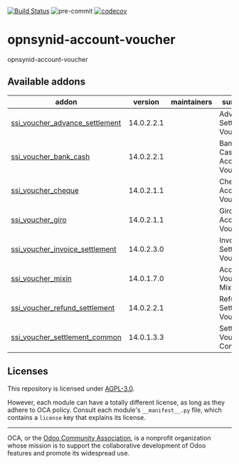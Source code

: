 [![Build Status](https://travis-ci.com/open-synergy/opnsynid-account-voucher.svg?branch=14.0)](https://travis-ci.com/open-synergy/opnsynid-account-voucher)
![pre-commit](https://github.com/open-synergy/opnsynid-account-voucher/actions/workflows/pre-commit.yml/badge.svg)
[![codecov](https://codecov.io/gh/open-synergy/opnsynid-account-voucher/branch/14.0/graph/badge.svg)](https://codecov.io/gh/open-synergy/opnsynid-account-voucher)

<!-- /!\ do not modify above this line -->

# opnsynid-account-voucher

opnsynid-account-voucher

<!-- /!\ do not modify below this line -->

<!-- prettier-ignore-start -->

[//]: # (addons)

Available addons
----------------
addon | version | maintainers | summary
--- | --- | --- | ---
[ssi_voucher_advance_settlement](ssi_voucher_advance_settlement/) | 14.0.2.2.1 |  | Advance Settlement Voucher
[ssi_voucher_bank_cash](ssi_voucher_bank_cash/) | 14.0.2.2.1 |  | Bank & Cash Accounting Voucher
[ssi_voucher_cheque](ssi_voucher_cheque/) | 14.0.2.1.1 |  | Cheque Accounting Voucher
[ssi_voucher_giro](ssi_voucher_giro/) | 14.0.2.1.1 |  | Giro Accounting Voucher
[ssi_voucher_invoice_settlement](ssi_voucher_invoice_settlement/) | 14.0.2.3.0 |  | Invoice Settlement Voucher
[ssi_voucher_mixin](ssi_voucher_mixin/) | 14.0.1.7.0 |  | Account Voucher Mixin
[ssi_voucher_refund_settlement](ssi_voucher_refund_settlement/) | 14.0.2.2.1 |  | Refund Settlement Voucher
[ssi_voucher_settlement_common](ssi_voucher_settlement_common/) | 14.0.1.3.3 |  | Settlement Voucher Common

[//]: # (end addons)

<!-- prettier-ignore-end -->

## Licenses

This repository is licensed under [AGPL-3.0](LICENSE).

However, each module can have a totally different license, as long as they adhere to OCA
policy. Consult each module's `__manifest__.py` file, which contains a `license` key
that explains its license.

----

OCA, or the [Odoo Community Association](http://odoo-community.org/), is a nonprofit
organization whose mission is to support the collaborative development of Odoo features
and promote its widespread use.
